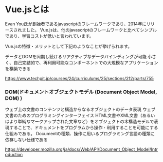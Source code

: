 # Vue.jsとは
Evan You氏が創始者であるjavascriptのフレームワークであり、2014年にリリースされました。
Vue.jsは、他のjavascriptのフレームワークと比べてシンプルであり、学習コストが低いと言われています。

Vue.jsの特徴・メリットとして下記のようなことが挙げられます。

データとDOMを同期し続けるリアクティブなデータバインディングが可能
小さく、自己完結的で、再利用可能なコンポーネントでの大規模なアプリケーションを構築できる

https://www.techpit.jp/courses/24/curriculums/25/sections/212/parts/755



### DOM(ドキュメントオブジェクトモデル (Document Object Model, DOM) )
ウェブ上の文書のコンテンツと構造からなるオブジェクトのデータ表現
ウェブ文書のためのプログラミングインターフェイス
HTML文書やXML文書（あるいはより単純なマークアップされた文章など）をオブジェクトの木構造モデルで表現することで、ドキュメントをプログラムから操作・利用することを可能にする仕組みである。 
Documentの種類、操作に用いるプログラミング言語の種類に依存しない仕様である

https://developer.mozilla.org/ja/docs/Web/API/Document_Object_Model/Introduction